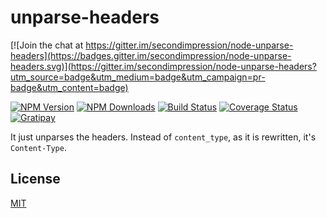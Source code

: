 # unparse-headers

[![Join the chat at https://gitter.im/secondimpression/node-unparse-headers](https://badges.gitter.im/secondimpression/node-unparse-headers.svg)](https://gitter.im/secondimpression/node-unparse-headers?utm_source=badge&utm_medium=badge&utm_campaign=pr-badge&utm_content=badge)

[![NPM Version](https://img.shields.io/npm/v/unparse-headers.svg)](https://www.npmjs.com/package/unparse-headers)
[![NPM Downloads](https://img.shields.io/npm/dm/unparse-headers.svg)](https://www.npmjs.com/package/unparse-headers)
[![Build Status](https://travis-ci.org/secondimpression/node-unparse-headers.svg?branch=master)](https://travis-ci.org/secondimpression/node-unparse-headers)
[![Coverage Status](https://coveralls.io/repos/github/secondimpression/node-unparse-headers/badge.svg?branch=master)](https://coveralls.io/github/secondimpression/node-unparse-headers?branch=master)
[![Gratipay](https://img.shields.io/gratipay/~eksoverzero.svg)](https://www.gratipay.com/~eksoverzero/)

It just unparses the headers. Instead of `content_type`, as it is rewritten, it's `Content-Type`.

## License

[MIT](LICENSE)
